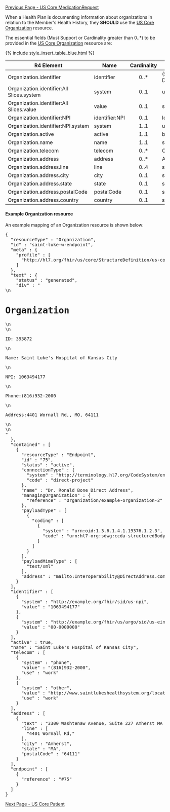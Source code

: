 [Previous Page - US Core MedicationRequest](USCoreMedicationRequest.html)

When a Health Plan is documenting information about organizations in relation to the Member's Health History, they **SHOULD** use the [US Core Organization](http://hl7.org/fhir/us/core/StructureDefinition-us-core-organization.html) resource.

The essential fields (Must Support or Cardinality greater than 0..*) to be provided in the [US Core Organization](http://hl7.org/fhir/us/core/StructureDefinition-us-core-organization.html) resource are:

{% include style_insert_table_blue.html %}

| R4 Element                                 | Name            | Cardinality | Type               |
|--------------------------------------------|-----------------|:-----------:|--------------------|
|  Organization.identifier                   |  identifier     |     0..*    | (Slice Definition) |
|  Organization.identifier:All Slices.system |  system         |     0..1    | uri                |
|  Organization.identifier:All Slices.value  |  value          |     0..1    | string             |
|  Organization.identifier:NPI               |  identifier:NPI |     0..1    | Identifier         |
|  Organization.identifier:NPI.system        |  system         |     1..1    | uri                |
|  Organization.active                       |  active         |     1..1    | boolean            |
|  Organization.name                         |  name           |     1..1    | string             |
|  Organization.telecom                      |  telecom        |     0..*    | ContactPoint       |
|  Organization.address                      |  address        |     0..*    | Address            |
|  Organization.address.line                 |  line           |     0..4    | string             |
|  Organization.address.city                 |  city           |     0..1    | string             |
|  Organization.address.state                |  state          |     0..1    | string             |
|  Organization.address.postalCode           |  postalCode     |     0..1    | string             |
|  Organization.address.country              |  country        |     0..1    | string             |

#### Example Organization resource

An example mapping of an Organization resource is shown below:

<pre>
{
  "resourceType" : "Organization",
  "id" : "saint-luke-w-endpoint",
  "meta" : {
    "profile" : [
      "http://hl7.org/fhir/us/core/StructureDefinition/us-core-organization"
    ]
  },
  "text" : {
    "status" : "generated",
    "div" : "<div xmlns=\"http://www.w3.org/1999/xhtml\">\n            <h1>Organization</h1>\n            <div>\n                <p>ID: 393872</p>\n                <p>Name: Saint Luke's Hospital of Kansas City </p>\n                <p>NPI: 1063494177</p>\n                <p>Phone:(816)932-2000</p>\n                <p>Address:4401 Wornall Rd,, MO, 64111</p>\n            </div>\n        </div>"
  },
  "contained" : [
    {
      "resourceType" : "Endpoint",
      "id" : "75",
      "status" : "active",
      "connectionType" : {
        "system" : "http://terminology.hl7.org/CodeSystem/endpoint-connection-type",
        "code" : "direct-project"
      },
      "name" : "Dr. Ronald Bone Direct Address",
      "managingOrganization" : {
        "reference" : "Organization/example-organization-2"
      },
      "payloadType" : [
        {
          "coding" : [
            {
              "system" : "urn:oid:1.3.6.1.4.1.19376.1.2.3",
              "code" : "urn:hl7-org:sdwg:ccda-structuredBody:1.1"
            }
          ]
        }
      ],
      "payloadMimeType" : [
        "text/xml"
      ],
      "address" : "mailto:Interoperability@DirectAddress.com"
    }
  ],
  "identifier" : [
    {
      "system" : "http://example.org/fhir/sid/us-npi",
      "value" : "1063494177"
    },
    {
      "system" : "http://example.org/fhir/us/argo/sid/us-ein",
      "value" : "00-0000000"
    }
  ],
  "active" : true,
  "name" : "Saint Luke's Hospital of Kansas City",
  "telecom" : [
    {
      "system" : "phone",
      "value" : "(816)932-2000",
      "use" : "work"
    },
    {
      "system" : "other",
      "value" : "http://www.saintlukeshealthsystem.org/locations/saint-lukes-hospital-kansas-city",
      "use" : "work"
    }
  ],
  "address" : [
    {
      "text" : "3300 Washtenaw Avenue, Suite 227 Amherst MA 01002",
      "line" : [
        "4401 Wornall Rd,"
      ],
      "city" : "Amherst",
      "state" : "MA",
      "postalCode" : "64111"
    }
  ],
  "endpoint" : [
    {
      "reference" : "#75"
    }
  ]
}
</pre>



[Next Page - US Core Patient](USCorePatient.html)
